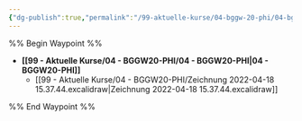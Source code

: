 ```yaml
---
{"dg-publish":true,"permalink":"/99-aktuelle-kurse/04-bggw-20-phi/04-bggw-20-phi/","dgHomeLink":true,"dgPassFrontmatter":false}
---
```



%% Begin Waypoint %%
- **[[99 - Aktuelle Kurse/04 - BGGW20-PHI/04 - BGGW20-PHI|04 - BGGW20-PHI]]**
	- [[99 - Aktuelle Kurse/04 - BGGW20-PHI/Zeichnung 2022-04-18 15.37.44.excalidraw|Zeichnung 2022-04-18 15.37.44.excalidraw]]

%% End Waypoint %%
